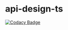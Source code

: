 # api-design-ts

[![Codacy Badge](https://api.codacy.com/project/badge/Grade/8d0d331fe09547308385edaba698144b)](https://app.codacy.com/gh/hassanhafiz44/api-design-ts?utm_source=github.com&utm_medium=referral&utm_content=hassanhafiz44/api-design-ts&utm_campaign=Badge_Grade_Settings)
